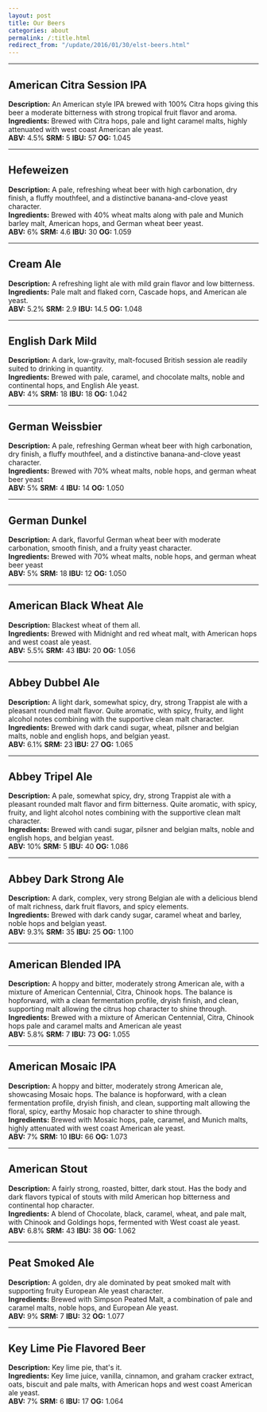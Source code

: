 ```yaml
---
layout: post
title: Our Beers
categories: about
permalink: /:title.html
redirect_from: "/update/2016/01/30/elst-beers.html"
---
```


___

## American Citra Session IPA

**Description:** An American style IPA brewed with 100% Citra hops giving this beer a moderate bitterness with strong tropical fruit flavor and aroma. <br />
**Ingredients:** Brewed with Citra hops, pale and light caramel malts, highly attenuated with west coast American ale yeast. <br />
__ABV:__ 4.5%
__SRM:__ 5
__IBU:__ 57
__OG:__ 1.045

___

## Hefeweizen

**Description:** A pale, refreshing wheat beer with high carbonation, dry finish, a fluffy mouthfeel, and a distinctive banana-and-clove yeast character. <br />
**Ingredients:** Brewed with 40% wheat malts along with pale and Munich barley malt, American hops, and German wheat beer yeast. <br />
__ABV:__ 6%
__SRM:__ 4.6
__IBU:__ 30
__OG:__ 1.059

___

## Cream Ale

**Description:**  A refreshing light ale with mild grain flavor and low bitterness.  <br />
**Ingredients:** Pale malt and flaked corn, Cascade hops, and American ale yeast. <br />
__ABV:__ 5.2%
__SRM:__ 2.9
__IBU:__ 14.5
__OG:__ 1.048

___

## English Dark Mild
**Description:** A dark, low-gravity, malt-focused British session ale readily suited to drinking in quantity.  <br />
**Ingredients:**  Brewed with pale, caramel, and chocolate malts, noble and continental hops, and English Ale yeast. <br />
__ABV:__ 4%
__SRM:__ 18
__IBU:__ 18
__OG:__ 1.042

___

## German Weissbier
**Description:**  A pale, refreshing German wheat beer with high carbonation, dry finish, a fluffy mouthfeel, and a distinctive banana-and-clove yeast character. <br />
**Ingredients:**  Brewed with 70% wheat malts, noble hops, and german wheat beer yeast <br />
__ABV:__ 5%
__SRM:__ 4
__IBU:__ 14
__OG:__ 1.050

___

## German Dunkel 
**Description:**  A dark, flavorful German wheat beer with moderate carbonation, smooth finish, and a fruity yeast character. <br />
**Ingredients:**  Brewed with 70% wheat malts, noble hops, and german wheat beer yeast <br />
__ABV:__ 5%
__SRM:__ 18
__IBU:__ 12
__OG:__ 1.050

___

## American Black Wheat Ale
**Description:**  Blackest wheat of them all. <br />
**Ingredients:** Brewed with Midnight and red wheat malt, with American hops and west coast ale yeast. <br />
__ABV:__ 5.5%
__SRM:__ 43
__IBU:__ 20
__OG:__ 1.056

___

## Abbey Dubbel Ale
**Description:**  A light dark, somewhat spicy, dry, strong Trappist ale with a pleasant rounded malt flavor. Quite aromatic, with spicy, fruity, and light alcohol notes combining with the supportive clean malt character. <br />
**Ingredients:**  Brewed with dark candi sugar, wheat, pilsner and belgian malts, noble and english hops, and belgian yeast.<br />
__ABV:__ 6.1%
__SRM:__ 23
__IBU:__ 27
__OG:__ 1.065

___

## Abbey Tripel Ale
**Description:**  A pale, somewhat spicy, dry, strong Trappist ale with a pleasant rounded malt flavor and firm bitterness. Quite aromatic, with spicy, fruity, and light alcohol notes combining with the supportive clean malt character. <br />
**Ingredients:**  Brewed with candi sugar, pilsner and belgian malts, noble and english hops, and belgian yeast.<br />
__ABV:__ 10%
__SRM:__ 5
__IBU:__ 40
__OG:__ 1.086

___

## Abbey Dark Strong Ale
**Description:**  A dark, complex, very strong Belgian ale with a delicious blend of malt richness, dark fruit flavors, and spicy elements. <br />
**Ingredients:**  Brewed with dark candy sugar, caramel wheat and barley, noble hops and belgian yeast. <br />
__ABV:__ 9.3%
__SRM:__ 35
__IBU:__ 25
__OG:__ 1.100

___

## American Blended IPA
**Description:** A hoppy and bitter, moderately strong American ale, with a mixture of American Centennial, Citra, Chinook hops.  The balance is hopforward, with a clean fermentation profile, dryish finish, and clean, supporting malt allowing the citrus hop character to shine through. <br />
**Ingredients:** Brewed with a mixture of American Centennial, Citra, Chinook hops pale and caramel malts and American ale yeast<br />
__ABV:__ 5.8%
__SRM:__ 7
__IBU:__ 73
__OG:__ 1.055

___

## American Mosaic IPA
**Description:** A hoppy and bitter, moderately strong American ale, showcasing Mosaic hops.  The balance is hopforward, with a clean fermentation profile, dryish finish, and clean, supporting malt allowing the floral, spicy, earthy Mosaic hop character to shine through. <br />
**Ingredients:**  Brewed with Mosaic hops, pale, caramel, and Munich malts, highly attenuated with west coast American ale yeast. <br />
__ABV:__ 7%
__SRM:__ 10
__IBU:__ 66
__OG:__ 1.073

___

## American Stout
**Description:** A fairly strong, roasted, bitter, dark stout. Has the body and dark flavors typical of stouts with mild American hop bitterness and continental hop character. <br />
**Ingredients:**  A blend of Chocolate, black, caramel, wheat, and pale malt, with Chinook and Goldings hops, fermented with West coast ale yeast. <br />
__ABV:__ 6.8% 
__SRM:__ 43 
__IBU:__ 38 
__OG:__ 1.062 

___

## Peat Smoked Ale
**Description:**  A golden, dry ale dominated by peat smoked malt with supporting fruity European Ale yeast character. <br />
**Ingredients:**  Brewed with Simpson Peated Malt, a combination of pale and caramel malts, noble hops, and European Ale yeast. <br />
__ABV:__ 9%
__SRM:__ 7
__IBU:__ 32
__OG:__ 1.077

___

## Key Lime Pie Flavored Beer
**Description:**  Key lime pie, that's it. <br />
**Ingredients:** Key lime juice, vanilla, cinnamon, and graham cracker extract, oats, biscuit and pale malts, with American hops and west coast American ale yeast. <br />
__ABV:__ 7%
__SRM:__ 6
__IBU:__ 17
__OG:__ 1.064



